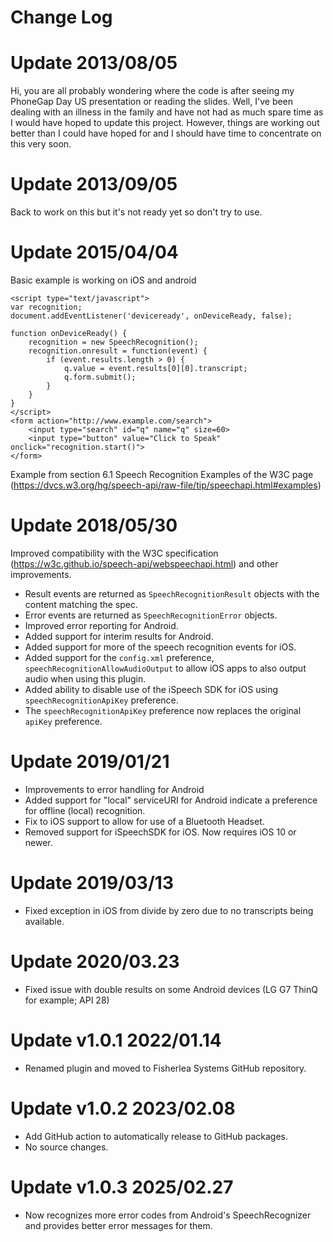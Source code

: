 # Change Log

# Update 2013/08/05

Hi, you are all probably wondering where the code is after seeing my PhoneGap Day US presentation or reading the slides.
Well, I've been dealing with an illness in the family and have not had as much spare time as I would have hoped to update this project.
However, things are working out better than I could have hoped for and I should have time to concentrate on this very soon.

# Update 2013/09/05

Back to work on this but it's not ready yet so don't try to use.

# Update 2015/04/04

Basic example is working on iOS and android

```
<script type="text/javascript">
var recognition;
document.addEventListener('deviceready', onDeviceReady, false);

function onDeviceReady() {
    recognition = new SpeechRecognition();
    recognition.onresult = function(event) {
        if (event.results.length > 0) {
            q.value = event.results[0][0].transcript;
            q.form.submit();
        }
    }
}
</script>
<form action="http://www.example.com/search">
    <input type="search" id="q" name="q" size=60>
    <input type="button" value="Click to Speak" onclick="recognition.start()">
</form>
```

Example from section 6.1 Speech Recognition Examples of the W3C page
(https://dvcs.w3.org/hg/speech-api/raw-file/tip/speechapi.html#examples)

# Update 2018/05/30

Improved compatibility with the W3C specification (https://w3c.github.io/speech-api/webspeechapi.html) and other improvements.

-   Result events are returned as `SpeechRecognitionResult` objects with the content matching the spec.
-   Error events are returned as `SpeechRecognitionError` objects.
-   Improved error reporting for Android.
-   Added support for interim results for Android.
-   Added support for more of the speech recognition events for iOS.
-   Added support for the `config.xml` preference, `speechRecognitionAllowAudioOutput` to allow iOS apps to also output audio when using this plugin.
-   Added ability to disable use of the iSpeech SDK for iOS using `speechRecognitionApiKey` preference.
-   The `speechRecognitionApiKey` preference now replaces the original `apiKey` preference.

# Update 2019/01/21

-   Improvements to error handling for Android
-   Added support for "local" serviceURI for Android indicate a preference for offline (local) recognition.
-   Fix to iOS support to allow for use of a Bluetooth Headset.
-   Removed support for iSpeechSDK for iOS. Now requires iOS 10 or newer.

# Update 2019/03/13

-   Fixed exception in iOS from divide by zero due to no transcripts being available.

# Update 2020/03.23

-   Fixed issue with double results on some Android devices (LG G7 ThinQ for example; API 28)

# Update v1.0.1 2022/01.14

-   Renamed plugin and moved to Fisherlea Systems GitHub repository.

# Update v1.0.2 2023/02.08

-   Add GitHub action to automatically release to GitHub packages.
-   No source changes.

# Update v1.0.3 2025/02.27

-   Now recognizes more error codes from Android's SpeechRecognizer and provides better error messages for them.

